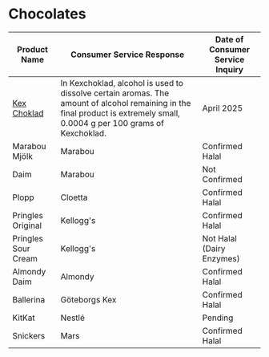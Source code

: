 # Chocolates

| Product Name     | Consumer Service Response         | Date of Consumer Service Inquiry        |
|------------------|------------------|----------------------|
| [Kex Choklad](https://www.willys.se/produkt/Kexchoklad-101232495_ST)      | In Kexchoklad, alcohol is used to dissolve certain aromas. The amount of alcohol remaining in the final product is extremely small, 0.0004 g per 100 grams of Kexchoklad.         | April 2025              |
| Marabou Mjölk     | Marabou         | Confirmed Halal      |
| Daim             | Marabou         | Not Confirmed        |
| Plopp            | Cloetta         | Confirmed Halal      |
| Pringles Original| Kellogg's       | Confirmed Halal      |
| Pringles Sour Cream | Kellogg's    | Not Halal (Dairy Enzymes) |
| Almondy Daim     | Almondy         | Confirmed Halal      |
| Ballerina        | Göteborgs Kex   | Confirmed Halal      |
| KitKat           | Nestlé          | Pending              |
| Snickers         | Mars            | Confirmed Halal      |
